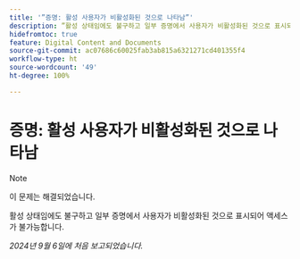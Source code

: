 ```yaml
---
title: '”증명: 활성 사용자가 비활성화된 것으로 나타남”'
description: ”활성 상태임에도 불구하고 일부 증명에서 사용자가 비활성화된 것으로 표시되어 액세스가 불가능합니다.”
hidefromtoc: true
feature: Digital Content and Documents
source-git-commit: ac07686c60025fab3ab815a6321271cd401355f4
workflow-type: ht
source-wordcount: '49'
ht-degree: 100%

---
```


# 증명: 활성 사용자가 비활성화된 것으로 나타남

>[!NOTE]
>
>이 문제는 해결되었습니다.

활성 상태임에도 불구하고 일부 증명에서 사용자가 비활성화된 것으로 표시되어 액세스가 불가능합니다.

_2024년 9월 6일에 처음 보고되었습니다._
